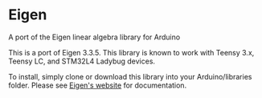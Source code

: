 # Eigen
A port of the Eigen linear algebra library for Arduino

This is a port of Eigen 3.3.5. This library is known to work with Teensy 3.x, Teensy LC, and STM32L4 Ladybug devices.

To install, simply clone or download this library into your Arduino/libraries folder. Please see [Eigen's website](https://eigen.tuxfamily.org/dox/index.html) for documentation.
